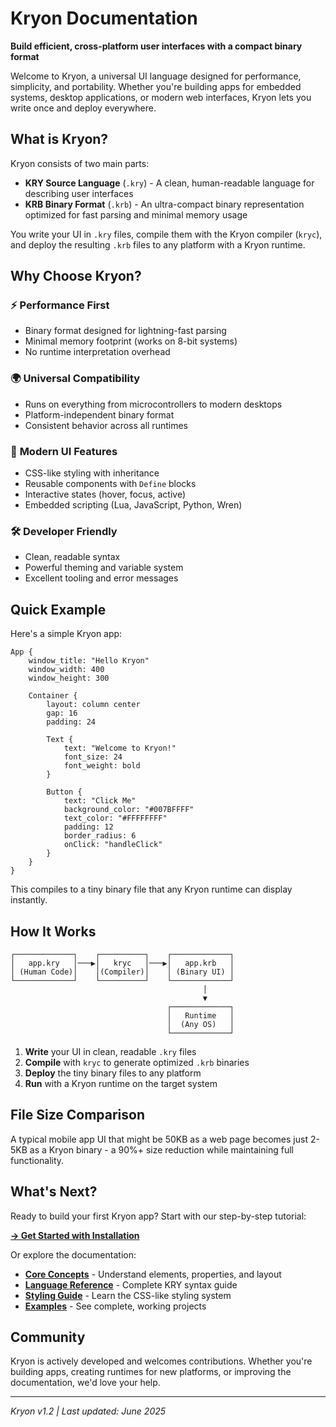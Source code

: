 # Kryon Documentation

**Build efficient, cross-platform user interfaces with a compact binary format**

Welcome to Kryon, a universal UI language designed for performance, simplicity, and portability. Whether you're building apps for embedded systems, desktop applications, or modern web interfaces, Kryon lets you write once and deploy everywhere.

## What is Kryon?

Kryon consists of two main parts:

- **KRY Source Language** (`.kry`) - A clean, human-readable language for describing user interfaces
- **KRB Binary Format** (`.krb`) - An ultra-compact binary representation optimized for fast parsing and minimal memory usage

You write your UI in `.kry` files, compile them with the Kryon compiler (`kryc`), and deploy the resulting `.krb` files to any platform with a Kryon runtime.

## Why Choose Kryon?

### ⚡ **Performance First**
- Binary format designed for lightning-fast parsing
- Minimal memory footprint (works on 8-bit systems)
- No runtime interpretation overhead

### 🌍 **Universal Compatibility**
- Runs on everything from microcontrollers to modern desktops
- Platform-independent binary format
- Consistent behavior across all runtimes

### 🎨 **Modern UI Features**
- CSS-like styling with inheritance
- Reusable components with `Define` blocks
- Interactive states (hover, focus, active)
- Embedded scripting (Lua, JavaScript, Python, Wren)

### 🛠️ **Developer Friendly**
- Clean, readable syntax
- Powerful theming and variable system
- Excellent tooling and error messages

## Quick Example

Here's a simple Kryon app:

```kry
App {
    window_title: "Hello Kryon"
    window_width: 400
    window_height: 300
    
    Container {
        layout: column center
        gap: 16
        padding: 24
        
        Text {
            text: "Welcome to Kryon!"
            font_size: 24
            font_weight: bold
        }
        
        Button {
            text: "Click Me"
            background_color: "#007BFFFF"
            text_color: "#FFFFFFFF"
            padding: 12
            border_radius: 6
            onClick: "handleClick"
        }
    }
}
```

This compiles to a tiny binary file that any Kryon runtime can display instantly.

## How It Works

```
┌─────────────┐    ┌──────────┐    ┌─────────────┐
│   app.kry   │───▶│   kryc   │───▶│   app.krb   │
│ (Human Code)│    │(Compiler)│    │ (Binary UI) │
└─────────────┘    └──────────┘    └─────────────┘
                                           │
                                           ▼
                                   ┌─────────────┐
                                   │   Runtime   │
                                   │  (Any OS)   │
                                   └─────────────┘
```

1. **Write** your UI in clean, readable `.kry` files
2. **Compile** with `kryc` to generate optimized `.krb` binaries
3. **Deploy** the tiny binary files to any platform
4. **Run** with a Kryon runtime on the target system

## File Size Comparison

A typical mobile app UI that might be 50KB as a web page becomes just 2-5KB as a Kryon binary - a 90%+ size reduction while maintaining full functionality.

## What's Next?

Ready to build your first Kryon app? Start with our step-by-step tutorial:

**[→ Get Started with Installation](getting-started/installation.md)**

Or explore the documentation:

- **[Core Concepts](getting-started/core-concepts.md)** - Understand elements, properties, and layout
- **[Language Reference](reference/kry/index.md)** - Complete KRY syntax guide  
- **[Styling Guide](styling/basics.md)** - Learn the CSS-like styling system
- **[Examples](examples/calculator.md)** - See complete, working projects

## Community

Kryon is actively developed and welcomes contributions. Whether you're building apps, creating runtimes for new platforms, or improving the documentation, we'd love your help.

---

*Kryon v1.2 | Last updated: June 2025*